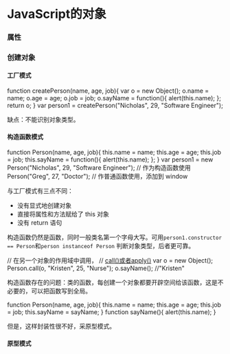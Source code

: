 JavaScript的对象
=================
### 属性



### 创建对象
#### 工厂模式
  function createPerson(name, age, job){
    var o = new Object();
    o.name = name;
    o.age = age;
    o.job = job;
    o.sayName = function(){
      alert(this.name);
    };
    return o;
  }
  var person1 = createPerson("Nicholas", 29, "Software Engineer");
  
  缺点：不能识别对象类型。
  
#### 构造函数模式
  function Person(name, age, job){
    this.name = name;
    this.age = age;
    this.job = job;
    this.sayName = function(){
      alert(this.name);
    };
  }
  var person1 = new Person("Nicholas", 29, "Software Engineer");  // 作为构造函数使用
  Person("Greg", 27, "Doctor"); // 作普通函数使用，添加到 window
  
与工厂模式有三点不同：
* 没有显式地创建对象
* 直接将属性和方法赋给了 this 对象
* 没有 return 语句

构造函数仍然是函数，同时一般类名第一个字母大写。可用`person1.constructor == Person`和`person instanceof Person`
判断对象类型，后者更可靠。

  // 在另一个对象的作用域中调用，
  // <a href="http://www.cnblogs.com/fighting_cp/archive/2010/09/20/1831844.html">call()或者apply()</a>
  var o = new Object();
  Person.call(o, "Kristen", 25, "Nurse");
  o.sayName(); //"Kristen"
  
构造函数存在的问题：类的函数，每创建一个对象都要开辟空间给该函数，这是不必要的，可以把函数写到全局。

  function Person(name, age, job){
    this.name = name;
    this.age = age;
    this.job = job;
    this.sayName = sayName;
  }
  function sayName(){
    alert(this.name);
  }
  
但是，这样封装性很不好，采原型模式。

#### 原型模式
